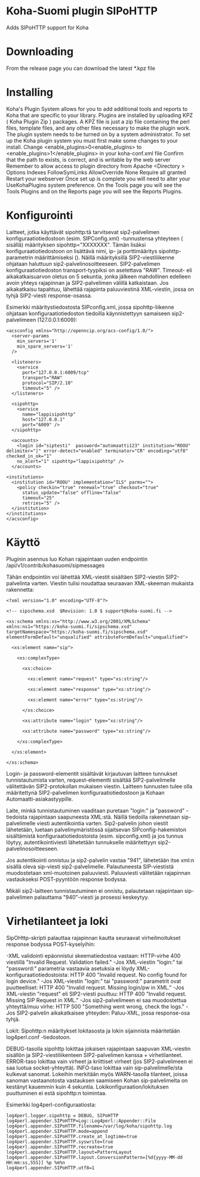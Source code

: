 # Koha-Suomi plugin SIPoHTTP
Adds SIPoHTTP support for Koha
# Downloading
From the release page you can download the latest \*.kpz file
# Installing
Koha's Plugin System allows for you to add additional tools and reports to Koha that are specific to your library. Plugins are installed by uploading KPZ ( Koha Plugin Zip ) packages. A KPZ file is just a zip file containing the perl files, template files, and any other files necessary to make the plugin work.
The plugin system needs to be turned on by a system administrator.
To set up the Koha plugin system you must first make some changes to your install.
    Change <enable_plugins>0<enable_plugins> to <enable_plugins>1</enable_plugins> in your koha-conf.xml file
    Confirm that the path to <pluginsdir> exists, is correct, and is writable by the web server
    Remember to allow access to plugin directory from Apache
    <Directory <pluginsdir>>
        Options Indexes FollowSymLinks
        AllowOverride None
        Require all granted
    </Directory>
    Restart your webserver
Once set up is complete you will need to alter your UseKohaPlugins system preference. On the Tools page you will see the Tools Plugins and on the Reports page you will see the Reports Plugins.
# Konfigurointi
Laitteet, jotka käyttävät sipohttp:tä tarvitsevat sip2-palvelimen konfiguraatiotiedostoon (esim. SIPConfig.xml) <login></login>-tunnustensa yhteyteen (<accounts></accounts> sisällä) määrityksen sipohttp="XXXXXXX".
Tämän lisäksi konfiguraatiotiedostoon on lisättävä nimi, ip- ja porttimääritys sipohttp-parametrin määrittämiseksi (<sipohttp></sipohttp>). Näillä määrityksillä SIP2-viestiliikenne ohjataan haluttuun sip2-palvelinosoitteeseen. SIP2-palvelimen konfiguraatiotiedoston transport-tyypiksi on asetettava "RAW". Timeout- eli aikakatkaisuarvon oletus on 5 sekuntia, jonka jälkeen mahdollinen edelleen avoin yhteys rajapinnan ja SIP2-palvelimen välillä katkaistaan. Jos aikakatkaisu tapahtuu, lähettää rajapinta paluuviestinä XML-viestin, jossa on tyhjä SIP2-viesti response-osassa.

Esimerkki määritystiedostosta SIPconfig.xml, jossa sipohttp-liikenne ohjataan konfiguraatiotiedoston tiedoilla käynnistettyyn samaiseen sip2-palvelimeen (127.0.0.1:6009):

    <acsconfig xmlns="http://openncip.org/acs-config/1.0/">
      <server-params
        min_servers='1'
        min_spare_servers='1'
      />

      <listeners>
        <service
          port="127.0.0.1:6009/tcp" 
          transport="RAW" 
          protocol="SIP/2.10" 
          timeout="5" />
      </listeners>

      <sipohttp>
        <service 
          name="lappisipohttp" 
          host="127.0.0.1" 
          port="6009" />
      </sipohttp>

      <accounts>
        <login id="siptesti"  password="automaatti123" institution="ROOU" delimiter="|" error-detect="enabled" terminator="CR" encoding="utf8" checked_in_ok="1" 
        no_alert="1" sipohttp="lappisipohttp" />
      </accounts>

    <institutions>
      <institution id="ROOU" implementation="ILS" parms="">
        <policy checkin="true" renewal="true" checkout="true" 
          status_update="false" offline="false" 
          timeout="25" 
          retries="5" />
      </institution>
    </institutions>
    </acsconfig>


# Käyttö

Pluginin asennus luo Kohan rajapintaan uuden endpointin /api/v1/contrib/kohasuomi/sipmessages

Tähän endpointiin voi lähettää XML-viestit sisältäen SIP2-viestin SIP2-palvelinta varten. Viestin tulisi noudattaa seuraavan XML-skeeman mukaista rakennetta:


    <?xml version="1.0" encoding="UTF-8"?>

    <!-- sipschema.xsd  $Revision: 1.0 $ support@koha-suomi.fi -->

    <xs:schema xmlns:xs="http://www.w3.org/2001/XMLSchema" xmlns:ns1="https://koha-suomi.fi/sipschema.xsd" targetNamespace="https://koha-suomi.fi/sipschema.xsd" elementFormDefault="unqualified" attributeFormDefault="unqualified">

      <xs:element name="sip">

        <xs:complexType>

          <xs:choice>

            <xs:element name="request" type="xs:string"/>

            <xs:element name="response" type="xs:string"/>

            <xs:element name="error" type="xs:string"/>

          </xs:choice>

          <xs:attribute name="login" type="xs:string"/>

          <xs:attribute name="password" type="xs:string"/>

        </xs:complexType>

      </xs:element>

    </xs:schema>



Login- ja password-elementit sisältävät kirjautuvan laitteen tunnukset tunnistautumista varten, request-elementti sisältää SIP2-palvelimelle välitettävän SIP2-protokollan mukaisen viestin. Laitteen tunnusten tulee olla määritettynä SIP2-palvelimen konfiguraatiotiedostoon ja Kohaan Automaatti-asiakastyypille.

Laite, minkä tunnistautuminen vaaditaan puretaan "login:" ja "password" -tiedoista rajapintaan saapuneesta XML:stä. Näillä tiedoilla rakennetaan sip-palvelimelle viesti autentikointia varten.
Sip2-palvelin johon viestit lähetetään, luetaan palvelinymäristössä sijaitsevan SIPconfig-hakemiston sisältämistä konfiguraatiotiedostoista (esim. sipconfig.xml) ja jos tunnus löytyy, autentikointiviesti lähetetään tunnukselle määritettyyn sip2-palvelinosoitteeseen.

Jos autentikointi onnistuu ja sip2-palvelin vastaa "941", lähetetään itse xml:n <request></request> sisällä oleva sip-viesti sip2-palvelimelle. Palautuneesta SIP-viestistä muodostetaan xml-muotoinen paluuviesti.
Paluuviesti välitetään rajapinnan vastaukseksi POST-pyyntöön response bodyssa.

Mikäli sip2-laitteen tunnistautuminen ei onnistu, palautetaan rajapintaan sip-palvelimen palauttama "940"-viesti ja prosessi keskeytyy.


# Virhetilanteet ja loki

SipOHttp-skripti palauttaa rajapinnan kautta seuraavat virheilmoitukset response bodyssa POST-kyselyihin:

-XML validointi epäonnistui skeematiedostoa vastaan: HTTP-virhe 400 viestillä "Invalid Request. Validation failed."
-Jos XML-viestin "login:" tai "password:" parametria vastaavia asetuksia ei löydy XML-konfiguraatiotiedostoista: HTTP 400 "Invalid request. No config found for login device."
-Jos XML-viestin "login:" tai "password:" parametrit ovat puutteelliset: HTTP 400 "Invalid request. Missing login/pw in XML."
-Jos XML-viestin "request" eli SIP2-viesti puuttuu: HTTP 400 "Invalid request. Missing SIP Request in XML."
-Jos sip2-palvelimeen ei saa muodostettua yhteyttä/muu virhe: HTTP 500 "Something went wrong, check the logs."
-Jos SIP2-palvelin aikakatkaisee yhteyden: Paluu-XML, jossa response-osa tyhjä.

Lokit: Sipohttp:n määritykset lokitasosta ja lokin sijainnista määritetään log4perl.conf -tiedostoon.

DEBUG-tasolla sipohttp lokittaa jokaisen rajapintaan saapuvan XML-viestin sisällön ja SIP2-viestiliikenteen SIP2-palvelimen kanssa + virhetilanteet.
ERROR-taso lokittaa vain virheet ja kriittiset virheet (jos SIP2-palvelimeen ei saa luotua socket-yhteyttä).
INFO-taso lokittaa vain sip-palvelimelle/sta kulkevat sanomat.
Lokeihin merkitään myös WARN-tasolla tilanteet, joissa sanoman vastaanotosta vastauksen saamiseen Kohan sip-palvelimelta on kestänyt kauemmin kuin 4 sekuntia.
Lokikonfiguraation/lokituksen puuttuminen ei estä sipohttp:n toimintaa.

Esimerkki log4perl-configuraatiosta:
```
log4perl.logger.sipohttp = DEBUG, SIPoHTTP
log4perl.appender.SIPoHTTP=Log::Log4perl::Appender::File
log4perl.appender.SIPoHTTP.filename=/var/log/koha/sipohttp.log
log4perl.appender.SIPoHTTP.mode=append
log4perl.appender.SIPoHTTP.create_at_logtime=true
log4perl.appender.SIPoHTTP.syswrite=true
log4perl.appender.SIPoHTTP.recreate=true
log4perl.appender.SIPoHTTP.layout=PatternLayout
log4perl.appender.SIPoHTTP.layout.ConversionPattern=[%d{yyyy-MM-dd HH:mm:ss,SSS}] %p %m%n
log4perl.appender.SIPoHTTP.utf8=1
```
